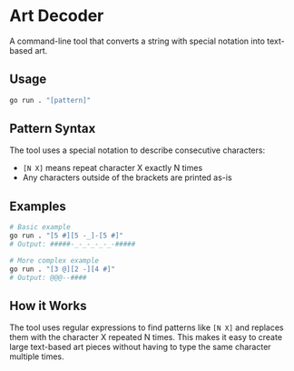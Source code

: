 # Art Decoder

A command-line tool that converts a string with special notation into text-based art.

## Usage

```bash
go run . "[pattern]"
```

## Pattern Syntax

The tool uses a special notation to describe consecutive characters:

- `[N X]` means repeat character X exactly N times
- Any characters outside of the brackets are printed as-is

## Examples

```bash
# Basic example
go run . "[5 #][5 -_]-[5 #]"
# Output: #####-_-_-_-_-_-#####

# More complex example
go run . "[3 @][2 -][4 #]"
# Output: @@@--####
```

## How it Works

The tool uses regular expressions to find patterns like `[N X]` and replaces them with the character X repeated N times. This makes it easy to create large text-based art pieces without having to type the same character multiple times.
